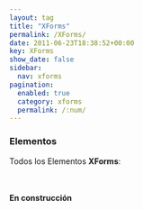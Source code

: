 ```yaml
---
layout: tag
title: "XForms"
permalink: /XForms/
date: 2011-06-23T18:38:52+00:00
key: XForms
show_date: false
sidebar:
  nav: xforms
pagination: 
  enabled: true
  category: xforms
  permalink: /:num/    
---
```


<h3>Elementos</h3>
Todos los Elementos <strong>XForms</strong>:

<br/><br/>
<strong>En construcción</strong>